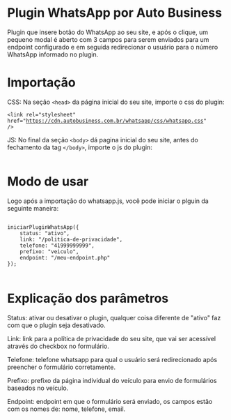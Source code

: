 # Plugin WhatsApp por Auto Business
Plugin que insere botão do WhatsApp ao seu site, e após o clique, um pequeno modal é aberto com 3 campos para serem enviados para um endpoint configurado e em seguida redirecionar o usuário para o número WhatsApp informado no plugin.

# Importação
CSS:
Na seção `<head>` da página inicial do seu site, importe o css do plugin: <pre><code>&lt;link rel="stylesheet" href="https://cdn.autobusiness.com.br/whatsapp/css/whatsapp.css" /&gt;</code></pre>


JS:
No final da seção `<body>` dá pagina inicial do seu site, antes do fechamento da tag `</body>`, importe o js do plugin: <pre><code><script src="https://cdn.autobusiness.com.br/whatsapp/js/whatsapp.js"></script></code></pre>

# Modo de usar
Logo após a importação do whatsapp.js, você pode iniciar o plguin da seguinte maneira:
<pre><code>
iniciarPluginWhatsApp({
    status: "ativo",
    link: "/politica-de-privacidade",
    telefone: "41999999999",
    prefixo: "veiculo",
    endpoint: "/meu-endpoint.php"
});
</code>
</pre>
# Explicação dos parâmetros

Status: ativar ou desativar o plugin, qualquer coisa diferente de "ativo" faz com que o plugin seja desativado.

Link: link para a política de privacidade do seu site, que vai ser acessível através do checkbox no formulário.

Telefone: telefone whatsapp para qual o usuário será redirecionado após preencher o formulário corretamente.

Prefixo: prefixo da página individual do veículo para envio de formulários baseados no veículo.

Endpoint: endpoint em que o formulário será enviado, os campos estão com os nomes de: nome, telefone, email.


